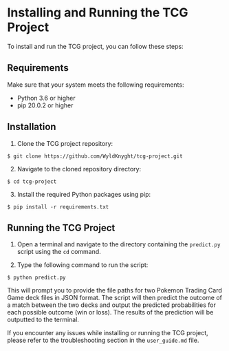 # Installing and Running the TCG Project

To install and run the TCG project, you can follow these steps:

## Requirements

Make sure that your system meets the following requirements:

- Python 3.6 or higher
- pip 20.0.2 or higher

## Installation

1. Clone the TCG project repository:

```
$ git clone https://github.com/WyldKnyght/tcg-project.git
```

2. Navigate to the cloned repository directory:

```
$ cd tcg-project
```

3. Install the required Python packages using pip:

```
$ pip install -r requirements.txt
```

## Running the TCG Project

1. Open a terminal and navigate to the directory containing the `predict.py` script using the `cd` command.

2. Type the following command to run the script:

```
$ python predict.py
```

This will prompt you to provide the file paths for two Pokemon Trading Card Game deck files in JSON format. The script will then predict the outcome of a match between the two decks and output the predicted probabilities for each possible outcome (win or loss). The results of the prediction will be outputted to the terminal.

If you encounter any issues while installing or running the TCG project, please refer to the troubleshooting section in the `user_guide.md` file.
